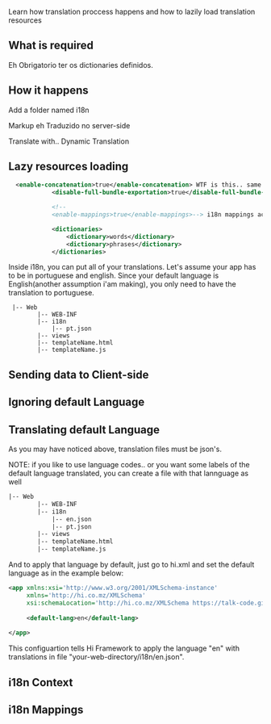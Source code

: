 <!--Topic description-->
<description>Learn how translation proccess happens and how to lazily load translation resources</description>




## What is required

Eh Obrigatorio ter os dictionaries definidos.


## How it happens

Add a folder named i18n

Markup eh Traduzido no server-side

Translate with.. Dynamic Translation


## Lazy resources loading
```xml
  <enable-concatenation>true</enable-concatenation> WTF is this.. same name dictionary
			<disable-full-bundle-exportation>true</disable-full-bundle-exportation> I get it.. The thing!

			<!--
			<enable-mappings>true</enable-mappings>--> i18n mappings activated + dictionaries are killed

			<dictionaries> 
				<dictionary>words</dictionary> 
				<dictionary>phrases</dictionary>
			</dictionaries>
```

Inside i18n, you can put all of your translations. Let's assume your app has to be in portuguese and english. Since your default language is English(another assumption i'am making), you only need to have the translation to portuguese.

```
 |-- Web
        |-- WEB-INF
        |-- i18n  
            |-- pt.json
        |-- views
        |-- templateName.html
        |-- templateName.js
```
## Sending data to Client-side


## Ignoring default Language


## Translating default Language

As you may have noticed above, translation files must be json's.

NOTE: if you like to use language codes.. or you want some labels of the default language translated, you can create a file with that lannguage as well

```xml
|-- Web
        |-- WEB-INF
        |-- i18n  
            |-- en.json
            |-- pt.json
        |-- views
        |-- templateName.html
        |-- templateName.js
```

And to apply that language by default, just go to hi.xml and set the default language as in the example below:

```xml
<app xmlns:xsi='http://www.w3.org/2001/XMLSchema-instance'
     xmlns='http://hi.co.mz/XMLSchema'
     xsi:schemaLocation='http://hi.co.mz/XMLSchema https://talk-code.github.io/releases/ns/hi-1.0.xsd'>
     
     <default-lang>en</default-lang>
   
</app>
```

This configuartion tells Hi Framework to apply the language "en" with translations in file "your-web-directory/i18n/en.json".








## i18n Context
## i18n Mappings
